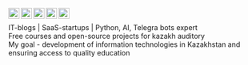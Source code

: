 [<img align="left" alt="yegor256 | Gmail" width="22px" src="https://cdn.simpleicons.org/gmail/black/white" />](mailto:yegor256@gmail.com)
[<img align="left" alt="yegor256 | Instagram" width="22px" src="https://cdn.simpleicons.org/Instagram/black/white" />](https://www.linkedin.com/in/yegor256)
[<img align="left" alt="yegor256 | Youtube" width="22px" src="https://cdn.simpleicons.org/Youtube/black/white" />](https://www.linkedin.com/in/yegor256)
[<img align="left" alt="yegor256 | TikTok" width="22px" src="https://cdn.simpleicons.org/TikTok/black/white" />](https://x.com/intent/follow?screen_name=yegor256)
[<img align="left" alt="yegor256 | Telegram" width="22px" src="https://cdn.simpleicons.org/telegram/black/white" />](https://t.me/yegor256news)
<br/>

IT-blogs | SaaS-startups | Python, AI, Telegra bots expert <br>
Free courses and open-source projects for kazakh auditory <br>
My goal - development of information technologies in Kazakhstan and ensuring access to quality education <br>
